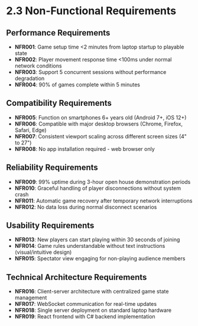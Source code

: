 # 2.3 Non-Functional Requirements

## Performance Requirements
- **NFR001**: Game setup time <2 minutes from laptop startup to playable state
- **NFR002**: Player movement response time <100ms under normal network conditions
- **NFR003**: Support 5 concurrent sessions without performance degradation
- **NFR004**: 90% of games complete within 5 minutes

## Compatibility Requirements  
- **NFR005**: Function on smartphones 6+ years old (Android 7+, iOS 12+)
- **NFR006**: Compatible with major desktop browsers (Chrome, Firefox, Safari, Edge)
- **NFR007**: Consistent viewport scaling across different screen sizes (4" to 27")
- **NFR008**: No app installation required - web browser only

## Reliability Requirements
- **NFR009**: 99% uptime during 3-hour open house demonstration periods  
- **NFR010**: Graceful handling of player disconnections without system crash
- **NFR011**: Automatic game recovery after temporary network interruptions
- **NFR012**: No data loss during normal disconnect scenarios

## Usability Requirements
- **NFR013**: New players can start playing within 30 seconds of joining
- **NFR014**: Game rules understandable without text instructions (visual/intuitive design)
- **NFR015**: Spectator view engaging for non-playing audience members

## Technical Architecture Requirements
- **NFR016**: Client-server architecture with centralized game state management  
- **NFR017**: WebSocket communication for real-time updates
- **NFR018**: Single server deployment on standard laptop hardware
- **NFR019**: React frontend with C# backend implementation